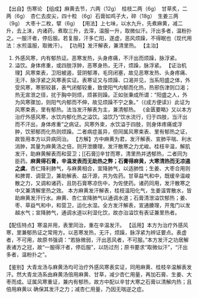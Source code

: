【出自】伤寒论
【组成】麻黄去节，六两（12g）　桂枝二两（6g）　甘草炙，二两（6g）　杏仁去皮尖，四十粒
（6g）石膏如鸡子大，碎（18g）　生姜三两（9g）　大枣十二枚，擘（6g）
【用法】上七味，以水九升，先煮麻黄，减二升，去上沫，内诸药，煮取三升，去滓，温服一升，取微似汗。汗出多者，温粉扑之。一服汗者，停后服。若复服，汗多亡阳，遂虚，恶风烦躁，不得眠也（现代用法：水煎温服，取微汗）。
【功用】发汗解表，兼清里热。
【主治】
1. 外感风寒，内有郁热证。恶寒发热，头身疼痛，不汗出而烦躁，脉浮紧。
2. 溢饮。身体疼重，或四肢浮肿，恶寒身热，无汗，烦躁，脉浮紧。
【证治机理】风寒束表，卫阳被遏，营阴郁滞，毛窍闭塞，故见恶寒发热、头身疼痛、无汗、脉浮紧之风寒表实证。表寒证又与烦躁、口渴并见，当系阳盛之体，外受风寒，寒邪较甚，表气闭郁较重，致使阳气内郁而化热，热邪伤津则口渴；热无宣泄之径，扰于胸中则烦，烦甚则躁。正如张秉成所谓：“阳盛之人，外为风寒骤加，则阳气内郁而不伸，故见烦躁不宁之象。”（《成方便读》）此证为风寒束表，里有郁热。法当发汗解表为主，兼清郁热。
《金匮要略》又以本方治疗外感风寒，水饮内郁化热之溢饮。溢饮乃“饮水流行，归于四肢，当汗出而不汗出，身体疼重”之病证。风寒外束，水饮溢于四肢，则身体疼痛或浮肿，饮邪郁而化热则烦躁。二者病症虽异，但同属风寒束表、里有郁热之证，故皆用本方以异病同治。
【方解】方中麻黄为君，发汗解表、宣肺平喘、利水消肿，其量为麻黄汤之倍，则开泄腠理，发汗散寒之力尤峻。桂枝辛温，解肌发汗，助麻黄解表而和营卫；[[石膏]]辛甘而寒，清里热并透郁热，二者同为臣药。**麻黄得石膏，辛温发表而无助热之弊；石膏得麻黄，大寒清热而无凉遏之虞**。杏仁降利肺气，与麻黄相合，宣降肺气，以适肺性；生姜、大枣合用则和脾胃、调营卫，兼助解表、益汗源，共为佐药。甘草益气和中，既缓辛温峻散之力，又调和诸药，且防石膏寒凉伤中，为佐使药。诸药同用，发汗散寒之中又兼清解里热之效。
本方麻黄发汗解表，桂枝温阳化气，生姜温胃散水，皆助麻黄发汗行水。麻黄、杏仁宣降肺气以通调水道；石膏清泄溢饮郁热；姜、枣、草益气和中，和营卫，运化水湿。全方发汗解表，宣通腠理，开鬼门以发越水气；宣降肺气，通调水道以利湿化饮，故亦治溢饮有表证兼里热者。

【配伍特点】寒温并用，表里同治，重在辛温发汗。
【运用】本方为治疗外感风寒，里兼郁热证之常用方。以恶寒发热，无汗，烦躁，脉浮紧为辨证要点。表虚者，不可用，故原书强调：“若脉微弱，汗出恶风者，不可服。”本方发汗之功居解表诸方之冠，故“一服得汗者，停后服”，以防过剂；原书要求“取微似汗”，“汗出多者，温粉扑之”。

【鉴别】大青龙汤与麻黄汤均可治疗外感风寒表实证，同用麻黄、桂枝辛温解表发汗。然大青龙汤系由麻黄汤倍用麻黄、甘草，减少杏仁用量，再加石膏、生姜、大枣而成。证属风寒重证，兼内有郁热，故方中配以辛甘大寒之石膏以清解内热；且倍用麻黄以
确保其发汗之力；减杏仁用量，乃因无喘逆之症。